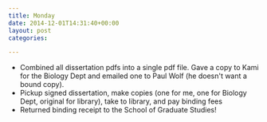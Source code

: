 ```yaml
---
title: Monday
date: 2014-12-01T14:31:40+00:00
layout: post
categories:

---
```

  * Combined all dissertation pdfs into a single pdf file. Gave a copy to Kami for the Biology Dept and emailed one to Paul Wolf (he doesn't want a bound copy).
  * Pickup signed dissertation, make copies (one for me, one for Biology Dept, original for library), take to library, and pay binding fees
  * Returned binding receipt to the School of Graduate Studies!
